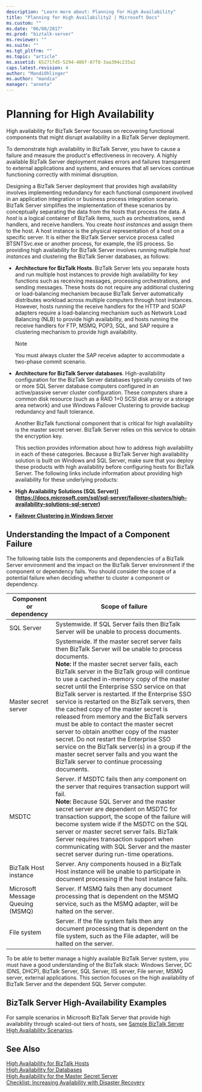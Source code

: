 ```yaml
---
description: "Learn more about: Planning for High Availability"
title: "Planning for High Availability2 | Microsoft Docs"
ms.custom: ""
ms.date: "06/08/2017"
ms.prod: "biztalk-server"
ms.reviewer: ""
ms.suite: ""
ms.tgt_pltfrm: ""
ms.topic: "article"
ms.assetid: 65271fd5-5294-406f-87f8-3aa394c235a2
caps.latest.revision: 4
author: "MandiOhlinger"
ms.author: "mandia"
manager: "anneta"
---
```

# Planning for High Availability
High availability for BizTalk Server focuses on recovering functional components that might disrupt availability in a BizTalk Server deployment.  
  
 To demonstrate high availability in BizTalk Server, you have to cause a failure and measure the product's effectiveness in recovery. A highly available BizTalk Server deployment makes errors and failures transparent to external applications and systems, and ensures that all services continue functioning correctly with minimal disruption.  
  
 Designing a BizTalk Server deployment that provides high availability involves implementing redundancy for each functional component involved in an application integration or business process integration scenario. BizTalk Server simplifies the implementation of these scenarios by conceptually separating the data from the *hosts* that process the data. A *host* is a logical container of BizTalk items, such as orchestrations, send handlers, and receive handlers. You create *host instances* and assign them to the host. A host instance is the physical representation of a host on a specific server. It is either the BizTalk Server service process called BTSNTSvc.exe or another process, for example, the IIS process. So providing high availability for BizTalk Server involves running multiple *host instances* and clustering the BizTalk Server databases, as follows:  
  
- **Architecture for BizTalk Hosts**. BizTalk Server lets you separate hosts and run multiple host instances to provide high availability for key functions such as receiving messages, processing orchestrations, and sending messages. These hosts do not require any additional clustering or load-balancing mechanism because BizTalk Server automatically distributes workload across multiple computers through host instances. However, hosts running the receive handlers for the HTTP and SOAP adapters require a load-balancing mechanism such as Network Load Balancing (NLB) to provide high availability, and hosts running the receive handlers for FTP, MSMQ, POP3, SQL, and SAP require a clustering mechanism to provide high availability.  
  
  > [!NOTE]  
  >  You must always cluster the SAP receive adapter to accommodate a two-phase commit scenario.  
  
- **Architecture for BizTalk Server databases**. High-availability configuration for the BizTalk Server databases typically consists of two or more SQL Server database computers configured in an active/passive server cluster configuration. These computers share a common disk resource (such as a RAID 1+0 SCSI disk array or a storage area network) and use Windows Failover Clustering to provide backup redundancy and fault tolerance.  
  
  Another BizTalk functional component that is critical for high availability is the master secret server. BizTalk Server relies on this service to obtain the encryption key.  
  
  This section provides information about how to address high availability in each of these categories. Because a BizTalk Server high availability solution is built on Windows and SQL Server, make sure that you deploy these products with high availability before configuring hosts for BizTalk Server. The following links include information about providing high availability for these underlying products:  
  
- **High Availability Solutions (SQL Server)](https://docs.microsoft.com/sql/sql-server/failover-clusters/high-availability-solutions-sql-server)**  
  
- **[Failover Clustering in Windows Server](https://docs.microsoft.com/windows-server/failover-clustering/failover-clustering-overview)**
  
## Understanding the Impact of a Component Failure  
 The following table lists the components and dependencies of a BizTalk Server environment and the impact on the BizTalk Server environment if the component or dependency fails. You should consider the scope of a potential failure when deciding whether to cluster a component or dependency.  
  
|Component or dependency|Scope of failure|  
|-----------------------------|----------------------|  
|SQL Server|Systemwide. If SQL Server fails then BizTalk Server will be unable to process documents.|  
|Master secret server|Systemwide. If the master secret server fails then BizTalk Server will be unable to process documents. <br/>**Note:**  If the master secret server fails, each BizTalk server in the BizTalk group will continue to use a cached in-memory copy of the master secret until the Enterprise SSO service on that BizTalk server is restarted. If the Enterprise SSO service is restarted on the BizTalk servers, then the cached copy of the master secret is released from memory and the BizTalk servers must be able to contact the master secret server to obtain another copy of the master secret. Do not restart the Enterprise SSO service on the BizTalk server(s) in a group if the master secret server fails and you want the BizTalk server to continue processing documents.|  
|MSDTC|Server. If MSDTC fails then any component on the server that requires transaction support will fail. <br/>**Note:**  Because SQL Server and the master secret server are dependent on MSDTC for transaction support, the scope of the failure will become system wide if the MSDTC on the SQL server or master secret server fails. BizTalk Server requires transaction support when communicating with SQL Server and the master secret server during run-time operations.|  
|BizTalk Host instance|Server. Any components housed in a BizTalk Host instance will be unable to participate in document processing if the host instance fails.|  
|Microsoft Message Queuing (MSMQ)|Server. If MSMQ fails then any document processing that is dependent on the MSMQ service, such as the MSMQ adapter, will be halted on the server.|  
|File system|Server. If the file system fails then any document processing that is dependent on the file system, such as the File adapter, will be halted on the server.|  
  
 To be able to better manage a highly available BizTalk Server system, you must have a good understanding of the BizTalk stack: Windows Server, DC (DNS, DHCP), BizTalk Server, SQL Server, IIS server, File server, MSMQ server, external applications. This section focuses on the high availability of BizTalk Server and the dependent SQL Server computer.  
  
## BizTalk Server High-Availability Examples  
 For sample scenarios in Microsoft BizTalk Server that provide high availability through scaled-out tiers of hosts, see [Sample BizTalk Server High Availability Scenarios](../core/sample-biztalk-server-high-availability-scenarios.md).
  
## See Also  
 [High Availability for BizTalk Hosts](../technical-guides/high-availability-for-biztalk-hosts.md)   
 [High Availability for Databases](../technical-guides/high-availability-for-databases.md)   
 [High Availability for the Master Secret Server](../technical-guides/high-availability-for-the-master-secret-server.md)   
 [Checklist: Increasing Availability with Disaster Recovery](../technical-guides/checklist-increasing-availability-with-disaster-recovery.md)
